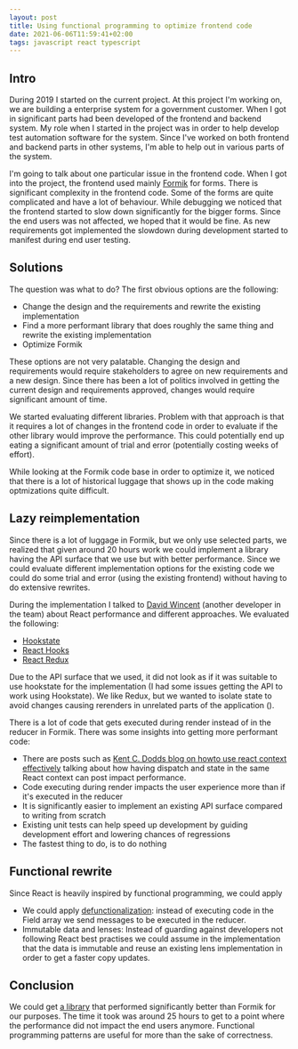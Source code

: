 ```yaml
---
layout: post
title: Using functional programming to optimize frontend code
date: 2021-06-06T11:59:41+02:00
tags: javascript react typescript
---
```


## Intro

During 2019 I started on the current project. At this project I'm working on, we are building a enterprise system for a government customer. When I got in significant parts had been developed of the frontend and backend system. My role when I started in the project was in order to help develop test automation software for the system. Since I've worked on both frontend and backend parts in other systems, I'm able to help out in various parts of the system.

I'm going to talk about one particular issue in the frontend code. When I got into the project, the frontend used mainly [Formik](https://formik.org) for forms. There is significant complexity in the frontend code. Some of the forms are quite complicated and have a lot of behaviour. While debugging we noticed that the frontend started to slow down significantly for the bigger forms. Since the end users was not affected, we hoped that it would be fine. As new requirements got implemented the slowdown during development started to manifest during end user testing.

## Solutions

The question was what to do? The first obvious options are the following:

- Change the design and the requirements and rewrite the existing implementation
- Find a more performant library that does roughly the same thing and rewrite the existing implementation
- Optimize Formik

These options are not very palatable. Changing the design and requirements would require stakeholders to agree on new requirements and a new design. Since there has been a lot of politics involved in getting the current design and requirements approved, changes would require significant amount of time.

We started evaluating different libraries. Problem with that approach is that it requires a lot of changes in the frontend code in order to evaluate if the other library would improve the performance. This could potentially end up eating a significant amount of trial and error (potentially costing weeks of effort).

While looking at the Formik code base in order to optimize it, we noticed that there is a lot of historical luggage that shows up in the code making optmizations quite difficult.

## Lazy reimplementation

Since there is a lot of luggage in Formik, but we only use selected parts, we realized that given around 20 hours work we could implement a library having the API surface that we use but with better performance. Since we could evaluate different implementation options for the existing code we could do some trial and error (using the existing frontend) without having to do extensive rewrites.

During the implementation I talked to [David Wincent](https://github.com/davidwincent) (another developer in the team) about React performance and different approaches. We evaluated the following:

- [Hookstate](https://github.com/avkonst/hookstate)
- [React Hooks](https://reactjs.org/docs/hooks-reference.html)
- [React Redux](https://redux.js.org)

Due to the API surface that we used, it did not look as if it was suitable to use hookstate for the implementation (I had some issues getting the API to work using Hookstate). We like Redux, but we wanted to isolate state to avoid changes causing rerenders in unrelated parts of the application ().

There is a lot of code that gets executed during render instead of in the reducer in Formik. There was some insights into getting more performant code:

- There are posts such as [Kent C. Dodds blog on howto use react context effectively](https://kentcdodds.com/blog/how-to-use-react-context-effectively) talking about how having dispatch and state in the same React context can post impact performance.
- Code executing during render impacts the user experience more than if it's executed in the reducer
- It is significantly easier to implement an existing API surface compared to writing from scratch
- Existing unit tests can help speed up development by guiding development effort and lowering chances of regressions
- The fastest thing to do, is to do nothing

## Functional rewrite

Since React is heavily inspired by functional programming, we could apply

- We could apply [defunctionalization](https://blog.sigplan.org/2019/12/30/defunctionalization-everybody-does-it-nobody-talks-about-it/): instead of executing code in the Field array we send messages to be executed in the reducer.
- Immutable data and lenses: Instead of guarding against developers not following React best practises we could assume in the implementation that the data is immutable and reuse an existing lens implementation in order to get a faster copy updates.

## Conclusion

We could get [a library](https://github.com/Decerno/formik-reimagined) that performed significantly better than Formik for our purposes. The time it took was around 25 hours to get to a point where the performance did not impact the end users anymore. Functional programming patterns are useful for more than the sake of correctness.
